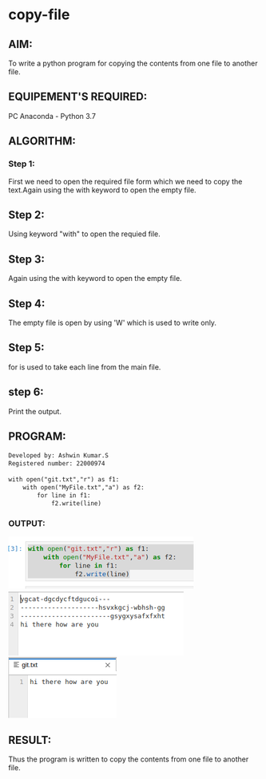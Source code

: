 # copy-file
## AIM:
To write a python program for copying the contents from one file to another file.
## EQUIPEMENT'S REQUIRED: 
PC
Anaconda - Python 3.7
## ALGORITHM: 
### Step 1:
First we need to open the required file form which we need to copy the text.Again using the with keyword to open the empty file.

## Step 2:
Using keyword "with" to open the requied file.

## Step 3:
Again using the with keyword to open the empty file.

## Step 4:
The empty file is open by using 'W' which is used to write only.

## Step 5:
 for is used to take each line from the main file.

## step 6:
Print the output.

## PROGRAM:

```
Developed by: Ashwin Kumar.S
Registered number: 22000974

with open("git.txt","r") as f1:
    with open("MyFile.txt","a") as f2:
        for line in f1:
            f2.write(line)

```

### OUTPUT:

![output](fil.png)
![output](otu.png)
![output](op2.png)





## RESULT:
Thus the program is written to copy the contents from one file to another file.